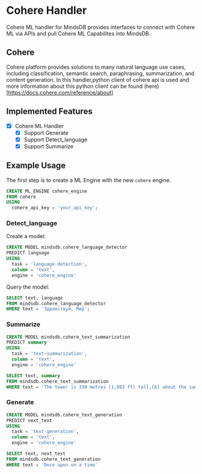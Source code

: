 # Cohere Handler

Cohere ML handler for MindsDB provides interfaces to connect with Cohere ML via APIs and pull Cohere ML Capabilites into MindsDB.

## Cohere

Cohere platform provides solutions to many natural language use cases, including classification, semantic search, paraphrasing, summarization, and content generation. 
In this handler,python client of cohere api is used and more information about this python client can be found (here)[https://docs.cohere.com/reference/about]


## Implemented Features

- [x] Cohere ML Handler
  - [x] Support Generate
  - [x] Support Detect_language 
  - [x] Support Summarize

## Example Usage

The first step is to create a ML Engine with the new `cohere` engine.

~~~~sql
CREATE ML_ENGINE cohere_engine
FROM cohere
USING
  cohere_api_key = 'your_api_key';
~~~~

### Detect_language 
Create a model:
~~~~sql
CREATE MODEL mindsdb.cohere_language_detector
PREDICT language
USING
  task = 'language-detection',
  column = 'text',
  engine = 'cohere_engine'
~~~~
Query the model:
~~~~sql
SELECT text, language
FROM mindsdb.cohere_language_detector
WHERE text = 'Здравствуй, Мир';
~~~~


### Summarize

~~~~sql
CREATE MODEL mindsdb.cohere_text_summarization
PREDICT summary
USING
  task = 'text-summarization',
  column = 'text',
  engine = 'cohere_engine'

SELECT text, summary
FROM mindsdb.cohere_text_summarization
WHERE text = 'The tower is 330 metres (1,083 ft) tall,[6] about the same height as an 81-storey building, and the tallest structure in Paris. Its base is square, measuring 125 metres (410 ft) on each side. During its construction, the Eiffel Tower surpassed the Washington Monument to become the tallest human-made structure in the world, a title it held for 41 years until the Chrysler Building in New York City was finished in 1930. It was the first structure in the world to surpass both the 200-metre and 300-metre mark in height. Due to the addition of a broadcasting aerial at the top of the tower in 1957, it is now taller than the Chrysler Building by 5.2 metres (17 ft). Excluding transmitters, the Eiffel Tower is the second tallest free-standing structure in France after the Millau Viaduct. The tower has three levels for visitors, with restaurants on the first and second levels.He decorated it with furniture by Jean Lachaise and invited friends such as Thomas Edison.';
~~~~

### Generate

~~~~sql
CREATE MODEL mindsdb.cohere_text_generation
PREDICT next_text
USING
  task = 'text-generation',
  column = 'text',
  engine = 'cohere_engine'

SELECT text, next_text
FROM mindsdb.cohere_text_generation
WHERE text = 'Once upon on a time'
~~~~
